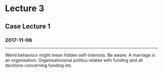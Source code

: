 # Lecture 3
## Case Lecture 1
### 2017-11-06
---
Weird behaviour might mean hidden self-interests. Be aware.
A marriage is an organisation. Organisationonal politics relates with funding and all decitions concerning funding etc. 
 